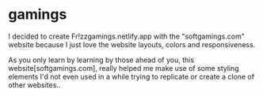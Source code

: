 # gamings
I decided to create Fr!zzgamings.netlify.app with the "softgamings.com" website because I just love the website layouts, colors and responsiveness.

As you only learn by learning by those ahead of you, this website[softgamings.com], really helped me make use of some styling elements I'd not even used in a while trying to replicate or create a clone of other websites..
